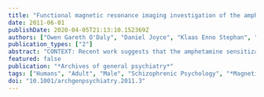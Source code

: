 ```yaml
---
title: "Functional magnetic resonance imaging investigation of the amphetamine sensitization model of schizophrenia in healthy male volunteers."
date: 2011-06-01
publishDate: 2020-04-05T21:13:10.152369Z
authors: ["Owen Gareth O'Daly", "Daniel Joyce", "Klaas Enno Stephan", "Robin McGregor Murray", "Sukhwinder S. Shergill"]
publication_types: ["2"]
abstract: "CONTEXT: Recent work suggests that the amphetamine sensitization model of schizophrenia can safely be induced in healthy volunteers and is associated both  with behavioral and dopaminergic hypersensitivity to amphetamine. However, the effects of a sensitization on brain function remain unclear. OBJECTIVE: To assess the impact of a sensitizing dosage regimen of dextroamphetamine on human cortical functioning and cognition. DESIGN: Randomized, double-blind, parallel-groups design using pharmacological functional magnetic resonance imaging. SETTING: The  neuroimaging research unit at the Institute of Psychiatry, King's College London, London, England. PARTICIPANTS: Healthy male volunteers (n = 22). INTERVENTIONS: Dextroamphetamine (20 mg) or placebo administration at 4 testing sessions, using  a dosage regimen shown to induce sensitization (ie, 3 doses administered with a"
featured: false
publication: "*Archives of general psychiatry*"
tags: ["Humans", "Adult", "Male", "Schizophrenic Psychology", "*Magnetic Resonance Imaging", "Double-Blind Method", "Neuropsychological Tests", "Amphetamine/*therapeutic use", "Brain/drug effects/*physiopathology", "Caudate Nucleus/physiopathology", "Cognition/drug effects", "Dopamine Uptake Inhibitors/*therapeutic use", "Prefrontal Cortex/physiopathology", "Psychomotor Performance/*drug effects", "Reaction Time", "Schizophrenia/*drug therapy/physiopathology", "Temporal Lobe/physiopathology", "Thalamus/physiopathology", "Treatment Outcome"]
doi: "10.1001/archgenpsychiatry.2011.3"
---
```


